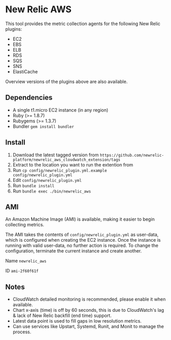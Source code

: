 # New Relic AWS

This tool provides the metric collection agents for the following New Relic plugins:

- EC2
- EBS
- ELB
- RDS
- SQS
- SNS
- ElastiCache

Overview versions of the plugins above are also available.

## Dependencies
- A single t1.micro EC2 instance (in any region)
- Ruby (>= 1.8.7)
- Rubygems (>= 1.3.7)
- Bundler `gem install bundler`

## Install
1. Download the latest tagged version from `https://github.com/newrelic-platform/newrelic_aws_cloudwatch_extension/tags`
2. Extract to the location you want to run the extention from
3. Run `cp config/newrelic_plugin.yml.example config/newrelic_plugin.yml`
4. Edit `config/newrelic_plugin.yml`
5. Run `bundle install`
6. Run `bundle exec ./bin/newrelic_aws`

## AMI

An Amazon Machine Image (AMI) is available, making it easier to begin collecting metrics.

The AMI takes the contents of `config/newrelic_plugin.yml` as user-data, which is configured when creating the EC2 instance.
Once the instance is running with valid user-data, no further action is required.
To change the configuration, terminate the current instance and create another.

Name `newrelic_aws`

ID   `ami-2f60f61f`

## Notes

- CloudWatch detailed monitoring is recommended, please enable it when available.
- Chart x-axis (time) is off by 60 seconds, this is due to CloudWatch's lag & lack of New Relic backfill (end time) support.
- Latest data point is used to fill gaps in low resolution metrics.
- Can use services like Upstart, Systemd, Runit, and Monit to manage the process.
